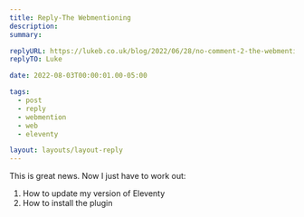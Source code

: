 ```yaml
---
title: Reply-The Webmentioning
description:
summary:

replyURL: https://lukeb.co.uk/blog/2022/06/28/no-comment-2-the-webmentioning/
replyTO: Luke

date: 2022-08-03T00:00:01.00-05:00

tags:
  - post
  - reply
  - webmention
  - web
  - eleventy

layout: layouts/layout-reply
---
```

This is great news. Now I just have to work out:
<ol>
<li>How to update my version of Eleventy</li>
<li>How to install the plugin</li>
</ol>